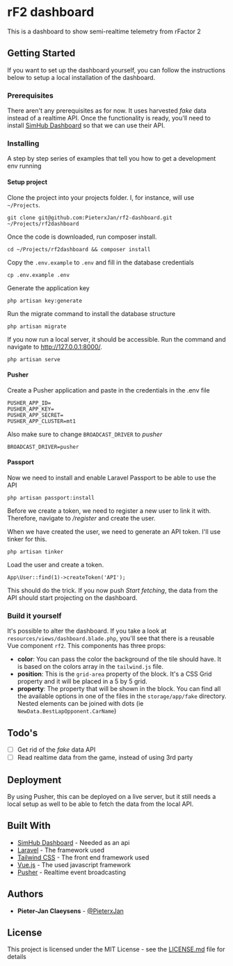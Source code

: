 # rF2 dashboard

This is a dashboard to show semi-realtime telemetry from rFactor 2

## Getting Started

If you want to set up the dashboard yourself, you can follow the instructions below to setup a local installation of the dashboard.

### Prerequisites

There aren't any prerequisites as for now. It uses harvested _fake_ data instead of a realtime API. Once the functionality is ready, you'll need to install [SimHub Dashboard](https://www.racedepartment.com/downloads/simhub-diy-sim-racing-dash.10252/) so that we can use their API.

### Installing

A step by step series of examples that tell you how to get a development env running

#### Setup project

Clone the project into your projects folder. I, for instance, will use `~/Projects`.

```
git clone git@github.com:PieterxJan/rf2-dashboard.git ~/Projects/rf2dashboard
```

Once the code is downloaded, run composer install.

```
cd ~/Projects/rf2dashboard && composer install
```

Copy the `.env.example` to `.env` and fill in the database credentials

```
cp .env.example .env
```

Generate the application key

```
php artisan key:generate
```

Run the migrate command to install the database structure

```
php artisan migrate
```

If you now run a local server, it should be accessible. Run the command and navigate to http://127.0.0.1:8000/.

```
php artisan serve
```

#### Pusher

Create a Pusher application and paste in the credentials in the .env file

```
PUSHER_APP_ID=
PUSHER_APP_KEY=
PUSHER_APP_SECRET=
PUSHER_APP_CLUSTER=mt1
```

Also make sure to change `BROADCAST_DRIVER` to *pusher*

```
BROADCAST_DRIVER=pusher
```

#### Passport

Now we need to install and enable Laravel Passport to be able to use the API

```
php artisan passport:install
```

Before we create a token, we need to register a new user to link it with. Therefore, navigate to */register* and create the user.

When we have created the user, we need to generate an API token. I'll use tinker for this.

```
php artisan tinker
```

Load the user and create a token.

```
App\User::find(1)->createToken('API');
```

This should do the trick. If you now push *Start fetching*, the data from the API should start projecting on the dashboard.



### Build it yourself

It's possible to alter the dashboard. If you take a look at `resources/views/dashboard.blade.php`, you'll see that there is a reusable Vue component `rf2`. This components has three props:

* **color**: You can pass the color the background of the tile should have. It is based on the colors array in the `tailwind.js` file.
* **position**: This is the `grid-area` property of the block. It's a CSS Grid property and it will be placed in a 5 by 5 grid.
* **property**: The property that will be shown in the block. You can find all the available options in one of the files in the `storage/app/fake` directory. Nested elements can be joined with dots (ie `NewData.BestLapOpponent.CarName`)

## Todo's

- [ ] Get rid of the _fake_ data API
- [ ] Read realtime data from the game, instead of using 3rd party

## Deployment

By using Pusher, this can be deployed on a live server, but it still needs a local setup as well to be able to fetch the data from the local API.

## Built With

* [SimHub Dashboard](https://www.racedepartment.com/downloads/simhub-diy-sim-racing-dash.10252/) - Needed as an api
* [Laravel](https://laravel.com/) - The framework used
* [Tailwind CSS](https://tailwindcss.com/) - The front end framework used
* [Vue.js](https://vuejs.org/) - The used javascript framework
* [Pusher](https://pusher.com/) - Realtime event broadcasting

## Authors

* **Pieter-Jan Claeysens** - [@PieterxJan](https://twitter.com/PieterxJan)

## License

This project is licensed under the MIT License - see the [LICENSE.md](LICENSE.md) file for details
